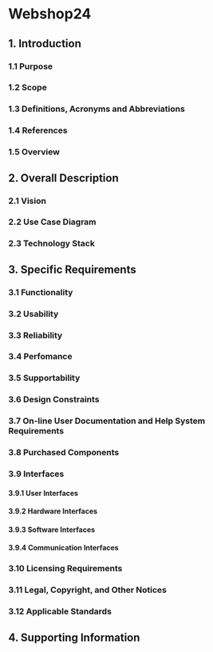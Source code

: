 # Webshop24
## 1. Introduction
### 1.1 Purpose
### 1.2 Scope
### 1.3 Definitions, Acronyms and Abbreviations
### 1.4 References
### 1.5 Overview
## 2. Overall Description
### 2.1 Vision
### 2.2 Use Case Diagram
### 2.3 Technology Stack
## 3. Specific Requirements
### 3.1 Functionality
### 3.2 Usability
### 3.3 Reliability
### 3.4 Perfomance
### 3.5 Supportability
### 3.6 Design Constraints
### 3.7 On-line User Documentation and Help System Requirements
### 3.8 Purchased Components
### 3.9 Interfaces
#### 3.9.1 User Interfaces
#### 3.9.2 Hardware Interfaces
#### 3.9.3 Software Interfaces
#### 3.9.4 Communication Interfaces
### 3.10 Licensing Requirements
### 3.11 Legal, Copyright, and Other Notices
### 3.12 Applicable Standards
## 4. Supporting Information